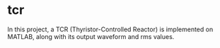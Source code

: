 # tcr
In this project, a TCR (Thyristor-Controlled Reactor) is implemented on MATLAB, along with its output waveform and rms values.
